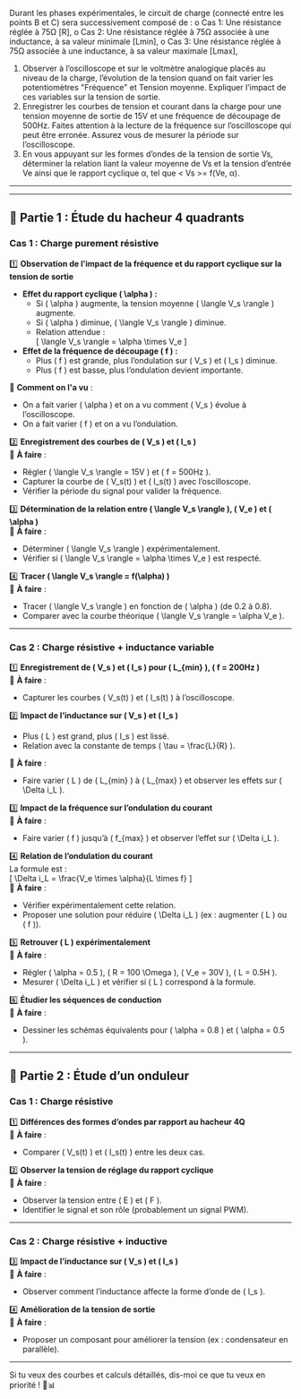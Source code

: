 Durant les phases expérimentales, le circuit de charge (connecté entre les points B et
C) sera successivement composé de :
o Cas 1: Une résistance réglée à 75Ω [R],
o Cas 2: Une résistance réglée à 75Ω associée à une inductance, à sa valeur minimale
[Lmin],
o Cas 3: Une résistance réglée à 75Ω associée à une inductance, à sa valeur maximale
[Lmax],

1) Observer à l’oscilloscope et sur le voltmètre analogique placés au niveau de la
charge, l’évolution de la tension quand on fait varier les potentiomètres
"Fréquence" et Tension moyenne. Expliquer l’impact de ces variables sur la
tension de sortie.
2) Enregistrer les courbes de tension et courant dans la charge pour une tension
moyenne de sortie de 15V et une fréquence de découpage de 500Hz. Faites
attention à la lecture de la fréquence sur l’oscilloscope qui peut être erronée.
Assurez vous de mesurer la période sur l’oscilloscope.
3) En vous appuyant sur les formes d’ondes de la tension de sortie Vs, déterminer
la relation liant la valeur moyenne de Vs et la tension d’entrée Ve ainsi que le
rapport cyclique α, tel que < Vs >= f(Ve, α).

---

---

## **📌 Partie 1 : Étude du hacheur 4 quadrants**  

### **Cas 1 : Charge purement résistive**  

1️⃣ **Observation de l’impact de la fréquence et du rapport cyclique sur la tension de sortie**  
- **Effet du rapport cyclique \( \alpha \) :**  
  - Si \( \alpha \) augmente, la tension moyenne \( \langle V_s \rangle \) augmente.  
  - Si \( \alpha \) diminue, \( \langle V_s \rangle \) diminue.  
  - Relation attendue :  
    \[
    \langle V_s \rangle = \alpha \times V_e
    \]
- **Effet de la fréquence de découpage \( f \) :**  
  - Plus \( f \) est grande, plus l’ondulation sur \( V_s \) et \( I_s \) diminue.  
  - Plus \( f \) est basse, plus l’ondulation devient importante.  

📌 **Comment on l'a vu** :  
- On a fait varier \( \alpha \) et on a vu comment \( V_s \) évolue à l’oscilloscope.  
- On a fait varier \( f \) et on a vu l’ondulation.  

2️⃣ **Enregistrement des courbes de \( V_s \) et \( I_s \)**  
📌 **À faire** :  
- Régler \( \langle V_s \rangle = 15V \) et \( f = 500Hz \).  
- Capturer la courbe de \( V_s(t) \) et \( I_s(t) \) avec l’oscilloscope.  
- Vérifier la période du signal pour valider la fréquence.  

3️⃣ **Détermination de la relation entre \( \langle V_s \rangle \), \( V_e \) et \( \alpha \)**  
📌 **À faire** :  
- Déterminer \( \langle V_s \rangle \) expérimentalement.  
- Vérifier si \( \langle V_s \rangle = \alpha \times V_e \) est respecté.  

4️⃣ **Tracer \( \langle V_s \rangle = f(\alpha) \)**  
📌 **À faire** :  
- Tracer \( \langle V_s \rangle \) en fonction de \( \alpha \) (de 0.2 à 0.8).  
- Comparer avec la courbe théorique \( \langle V_s \rangle = \alpha V_e \).  

---

### **Cas 2 : Charge résistive + inductance variable**  

1️⃣ **Enregistrement de \( V_s \) et \( I_s \) pour \( L_{min} \), \( f = 200Hz \)**  
📌 **À faire** :  
- Capturer les courbes \( V_s(t) \) et \( I_s(t) \) à l’oscilloscope.  

2️⃣ **Impact de l’inductance sur \( V_s \) et \( I_s \)**  
- Plus \( L \) est grand, plus \( I_s \) est lissé.  
- Relation avec la constante de temps \( \tau = \frac{L}{R} \).  

📌 **À faire** :  
- Faire varier \( L \) de \( L_{min} \) à \( L_{max} \) et observer les effets sur \( \Delta i_L \).  

3️⃣ **Impact de la fréquence sur l’ondulation du courant**  
📌 **À faire** :  
- Faire varier \( f \) jusqu’à \( f_{max} \) et observer l’effet sur \( \Delta i_L \).  

4️⃣ **Relation de l’ondulation du courant**  
La formule est :  
\[
\Delta i_L = \frac{V_e \times \alpha}{L \times f}
\]  
📌 **À faire** :  
- Vérifier expérimentalement cette relation.  
- Proposer une solution pour réduire \( \Delta i_L \) (ex : augmenter \( L \) ou \( f \)).  

5️⃣ **Retrouver \( L \) expérimentalement**  
📌 **À faire** :  
- Régler \( \alpha = 0.5 \), \( R = 100 \Omega \), \( V_e = 30V \), \( L = 0.5H \).  
- Mesurer \( \Delta i_L \) et vérifier si \( L \) correspond à la formule.  

6️⃣ **Étudier les séquences de conduction**  
📌 **À faire** :  
- Dessiner les schémas équivalents pour \( \alpha = 0.8 \) et \( \alpha = 0.5 \).  

---

## **📌 Partie 2 : Étude d’un onduleur**  

### **Cas 1 : Charge résistive**  
1️⃣ **Différences des formes d’ondes par rapport au hacheur 4Q**  
📌 **À faire** :  
- Comparer \( V_s(t) \) et \( I_s(t) \) entre les deux cas.  

2️⃣ **Observer la tension de réglage du rapport cyclique**  
📌 **À faire** :  
- Observer la tension entre \( E \) et \( F \).  
- Identifier le signal et son rôle (probablement un signal PWM).  

---

### **Cas 2 : Charge résistive + inductive**  
3️⃣ **Impact de l’inductance sur \( V_s \) et \( I_s \)**  
📌 **À faire** :  
- Observer comment l’inductance affecte la forme d’onde de \( I_s \).  

4️⃣ **Amélioration de la tension de sortie**  
📌 **À faire** :  
- Proposer un composant pour améliorer la tension (ex : condensateur en parallèle).  

---

Si tu veux des courbes et calculs détaillés, dis-moi ce que tu veux en priorité ! 🚀📊
